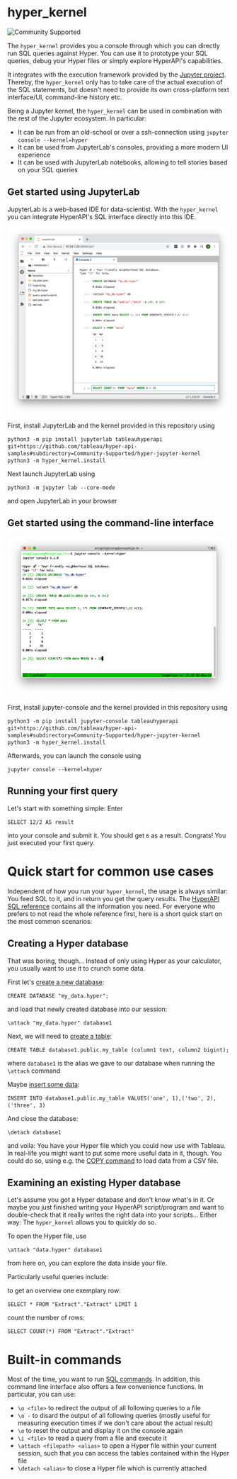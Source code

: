 # hyper_kernel

![Community Supported](https://img.shields.io/badge/Support%20Level-Community%20Supported-53bd92.svg)

The `hyper_kernel` provides you a console through which you can directly run SQL queries against Hyper.
You can use it to prototype your SQL queries, debug your Hyper files or simply explore HyperAPI's capabilities.

It integrates with the execution framework provided by the [Jupyter project](https://jupyter.org/).
Thereby, the `hyper_kernel` only has to take care of the actual execution of the SQL statements, but doesn't need to provide its own cross-platform text interface/UI, command-line history etc.

Being a Jupyter kernel, the `hyper_kernel` can be used in combination with the rest of the Jupyter ecosystem.
In particular:
* It can be run from an old-school or over a ssh-connection using `jupyter console --kernel=hyper`
* It can be used from JupyterLab's consoles, providing a more modern UI experience
* It can be used with JupyterLab notebooks, allowing to tell stories based on your SQL queries

## Get started using JupyterLab

JupyterLab is a web-based IDE for data-scientist.
With the `hyper_kernel` you can integrate HyperAPI's SQL interface directly into this IDE.

![Screenshot of jupyter console](media/jupyterlab.png)

First, install JupyterLab and the kernel provided in this repository using

```
python3 -m pip install jupyterlab tableauhyperapi git+https://github.com/tableau/hyper-api-samples#subdirectory=Community-Supported/hyper-jupyter-kernel
python3 -m hyper_kernel.install
```

Next launch JupyterLab using

```
python3 -m jupyter lab --core-mode
```

and open JupyterLab in your browser


## Get started using the command-line interface

![Screenshot of jupyter console](media/jupyter_console.png)

First, install jupyter-console and the kernel provided in this repository using

```
python3 -m pip install jupyter-console tableauhyperapi git+https://github.com/tableau/hyper-api-samples#subdirectory=Community-Supported/hyper-jupyter-kernel
python3 -m hyper_kernel.install
```

Afterwards, you can launch the console using

```
jupyter console --kernel=hyper
```

## Running your first query

Let's start with something simple: Enter

```
SELECT 12/2 AS result
```

into your console and submit it. You should get `6` as a result. Congrats! You just executed your first query.

# Quick start for common use cases

Independent of how you run your `hyper_kernel`, the usage is always similar:
You feed SQL to it, and in return you get the query results.
The [HyperAPI SQL reference](https://tableau.github.io/hyper-db/docs/sql/) contains all the information you need.
For everyone who prefers to not read the whole reference first, here is a short quick start on the most common scenarios:


## Creating a Hyper database

That was boring, though... Instead of only using Hyper as your calculator, you usually want to use it to crunch some data.

First let's [create a new database](https://tableau.github.io/hyper-db/docs/sql/command/create_database):
```
CREATE DATABASE "my_data.hyper";
```

and load that newly created database into our session:
```
\attach "my_data.hyper" database1
```

Next, we will need to [create a table](https://tableau.github.io/hyper-db/docs/sql/command/create_table):
```
CREATE TABLE database1.public.my_table (column1 text, column2 bigint);
```
where `database1` is the alias we gave to our database when running the `\attach` command

Maybe [insert some data](https://tableau.github.io/hyper-db/docs/sql/command/insert):
```
INSERT INTO database1.public.my_table VALUES('one', 1),('two', 2),('three', 3)
```

And close the database:
```
\detach database1
```

and voila: You have your Hyper file which you could now use with Tableau.
In real-life you might want to put some more useful data in it, though.
You could do so, using e.g. the [COPY command](https://tableau.github.io/hyper-db/docs/sql/command/copy_from) to load data from a CSV file.

## Examining an existing Hyper database

Let's assume you got a Hyper database and don't know what's in it.
Or maybe you just finished writing your HyperAPI script/program and want to double-check that it really writes the right data into your scripts...
Either way: The `hyper_kernel` allows you to quickly do so.

To open the Hyper file, use
```
\attach "data.hyper" database1
```

from here on, you can explore the data inside your file.

Particularly useful queries include:

to get an overview one exemplary row:
```
SELECT * FROM "Extract"."Extract" LIMIT 1
```

count the number of rows:
```
SELECT COUNT(*) FROM "Extract"."Extract"
```

# Built-in commands

Most of the time, you want to run [SQL commands](https://tableau.github.io/hyper-db/docs/sql/command/).
In addition, this command line interface also offers a few convenience functions.
In particular, you can use:
* `\o <file>` to redirect the output of all following queries to a file
* `\o -` to disard the output of all following queries (mostly useful for measuring execution times if we don't care about the actual result)
* `\o` to reset the output and display it on the console again
* `\i <file>` to read a query from a file and execute it
* `\attach <filepath> <alias>` to open a Hyper file within your current session, such that you can access the tables contained within the Hyper file
* `\detach <alias>` to close a Hyper file which is currently attached
